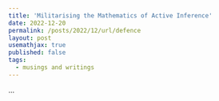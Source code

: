```yaml
---
title: 'Militarising the Mathematics of Active Inference'
date: 2022-12-20
permalink: /posts/2022/12/url/defence
layout: post
usemathjax: true
published: false
tags:
  - musings and writings
---
```


...
